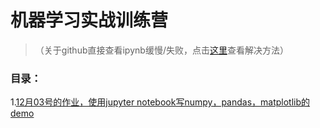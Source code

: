 # 机器学习实战训练营

> （关于github直接查看ipynb缓慢/失败，点击[这里](https://blog.csdn.net/qq_24671941/article/details/84792084)查看解决方法）

### 目录：
1.[12月03号的作业，使用jupyter notebook写numpy，pandas，matplotlib的demo](1-1203.ipynb)
